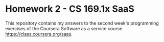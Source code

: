 Homework 2 - CS 169.1x SaaS
==================

This repository contains my answers to the second week's programming exercises of the Coursera Software as a service course https://class.coursera.org/saas.
